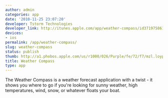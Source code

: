 ```yaml
---
author: admin
categories: app
date: '2010-11-25 23:07:20'
developer: Tstorm Technologies
developer_link: http://itunes.apple.com/app/weather-compass/id371975861?mt=8
devices: 
- ios
permalink: /app/weather-compass/
slug: weather-compass
status: publish
thumb: http://a1.phobos.apple.com/us/r1000/026/Purple/fe/72/f7/mzl.loypuufo.175x175-75.jpg
title: Weather Compass
type: app
---
```


The Weather Compass is a weather forecast application with a twist - it shows you where to go if you're looking for sunny weather, high temperatures, wind, snow, or whatever floats your boat.
